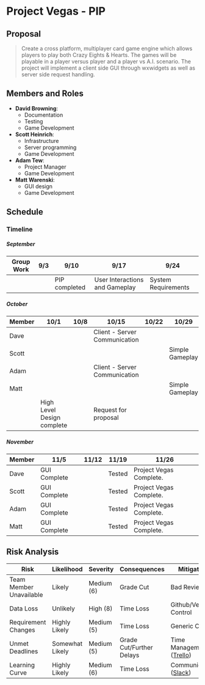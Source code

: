 # Project Vegas - PIP

## Proposal 

> Create a cross platform, multiplayer card game engine which allows players to play both Crazy Eights & Hearts. The games will be playable in a player versus player and a player vs A.I. scenario. The project will implement a client side GUI through wxwidgets as well as server side request handling.

## Members and Roles

- __David Browning__: 
	- Documentation 
	- Testing
	- Game Development
- __Scott Heinrich__: 
	- Infrastructure
	- Server programming
	- Game Development
- __Adam Tew__:
	- Project Manager
	- Game Development
- __Matt Warenski__: 
	- GUI design
	- Game Development

## Schedule

### Timeline

##### September

|Group Work|9/3	|9/10|9/17|9/24|
|---|---|---|---|---|
|||PIP completed|User Interactions and Gameplay | System Requirements |

##### October

|Member	|10/1|10/8|10/15|10/22|10/29|
|---|---|---|---|---|---|
|Dave	|||Client - Server Communication||
|Scott	|||||Simple Gameplay		
|Adam	|||Client - Server Communication
|Matt|||||Simple Gameplay
||High Level Design complete||Request for proposal|	

##### November

|Member	|11/5|11/12|11/19|11/26|
|---|---|---|---|---|
|Dave|	GUI Complete	||	Tested| Project Vegas Complete.
|Scott|	GUI Complete|	|	Tested| Project Vegas Complete.	
|Adam|	GUI Complete|	|	Tested| Project Vegas Complete.
|Matt|	GUI Complete|	|	Tested| Project Vegas Complete.


## Risk Analysis

| Risk | Likelihood | Severity | Consequences | Mitigation
|---|---|---|---|---|
|Team Member Unavailable | Likely | Medium (6) | Grade Cut | Bad Reviews
|Data Loss| Unlikely | High (8) | Time Loss | Github/Version Control
|Requirement Changes| Highly Likely | Medium (5) | Time Loss | Generic Code
|Unmet Deadlines| Somewhat Likely | Medium (5) |  Grade Cut/Further Delays | Time Management ([Trello](https://trello.com))
| Learning Curve | Highly Likely | Medium (6) | Time Loss | Communication ([Slack](https://usu-3450.slack.com))